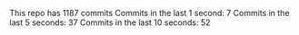 This repo has 1187 commits
Commits in the last 1 second: 7
Commits in the last 5 seconds: 37
Commits in the last 10 seconds: 52
